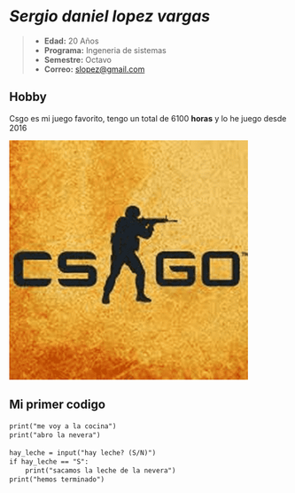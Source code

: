 #  *Sergio daniel lopez vargas*

> * **Edad:** 20 Años
> * **Programa:** Ingeneria de sistemas
> * **Semestre:** Octavo
> * **Correo:** [slopez@gmail.com](mailto:slopez@gmail.com)
## Hobby
Csgo es mi juego favorito, tengo un total de 6100 **horas** y lo he juego desde 2016

![GitPrincipal](../IMAGENES/logocsgo.png)
## Mi primer codigo
```
print("me voy a la cocina")
print("abro la nevera")

hay_leche = input("hay leche? (S/N)")
if hay_leche == "S":
    print("sacamos la leche de la nevera")
print("hemos terminado")
```

